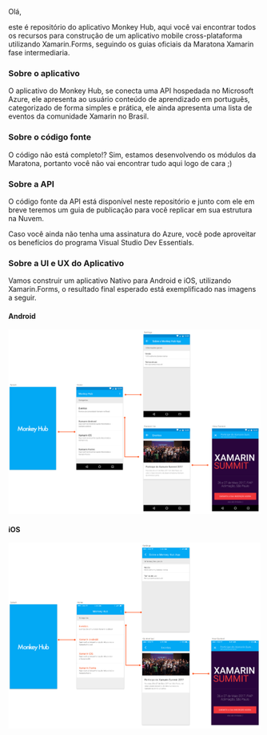 Olá, 

este é repositório do aplicativo Monkey Hub, aqui você vai encontrar todos os recursos para construção de um aplicativo mobile cross-plataforma utilizando Xamarin.Forms, seguindo os guias oficiais da Maratona Xamarin fase intermediaria. 

### Sobre o aplicativo

O aplicativo do Monkey Hub, se conecta uma API hospedada no Microsoft Azure, ele apresenta ao usuário conteúdo de aprendizado em português, categorizado de forma simples e prática, ele ainda apresenta uma lista de eventos da comunidade Xamarin no Brasil.

### Sobre o código fonte

O código não está completo!? Sim, estamos desenvolvendo os módulos da Maratona, portanto você não vai encontrar tudo aqui logo de cara ;) 

### Sobre a API

O código fonte da API está disponível neste repositório e junto com ele em breve teremos um guia de publicação para você replicar em sua estrutura na Nuvem.

Caso você ainda não tenha uma assinatura do Azure, você pode aproveitar os benefícios do programa Visual Studio Dev Essentials. 

### Sobre a UI e UX do Aplicativo

Vamos construir um aplicativo Nativo para Android e iOS, utilizando Xamarin.Forms, o resultado final esperado está exemplificado nas imagens a seguir.

#### Android

![](images/app_ui_android.png?raw=true)


#### iOS

![](images/app_ui_ios.png?raw=true)

